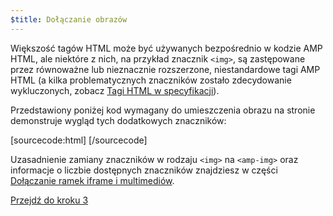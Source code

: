 ```yaml
---
$title: Dołączanie obrazów
---
```


Większość tagów HTML może być używanych bezpośrednio w kodzie AMP HTML, ale niektóre z nich, na przykład znacznik `<img>`, są zastępowane przez równoważne lub nieznacznie rozszerzone, niestandardowe tagi AMP HTML (a kilka problematycznych znaczników zostało zdecydowanie wykluczonych, zobacz [Tagi HTML w specyfikacji](/pl/docs/reference/spec.html)).

Przedstawiony poniżej kod wymagany do umieszczenia obrazu na stronie demonstruje wygląd tych dodatkowych znaczników:

[sourcecode:html]
<amp-img src="welcome.jpg" alt="Welcome" height="400" width="800"></amp-img>
[/sourcecode]

Uzasadnienie zamiany znaczników w rodzaju `<img>` na `<amp-img>` oraz informacje o liczbie dostępnych znaczników znajdziesz w części [Dołączanie ramek iframe i multimediów](/pl/docs/guides/author-develop/amp_replacements.html).

<a class="go-button button" href="/pl/docs/get_started/create/presentation_layout.html">Przejdź do kroku 3</a>

